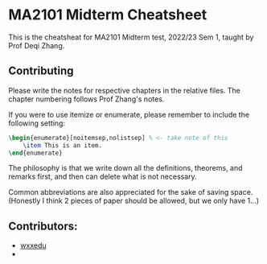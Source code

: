 # MA2101 Midterm Cheatsheet

This is the cheatsheat for MA2101 Midterm test, 2022/23 Sem 1, taught by Prof Deqi Zhang. 

## Contributing

Please write the notes for respective chapters in the relative files. The chapter numbering follows Prof Zhang's notes. 

If you were to use itemize or enumerate, please remember to include the following setting:

```latex
\begin{enumerate}[noitemsep,nolistsep] % <- take note of this
    \item This is an item. 
\end{enumerate}
```

The philosophy is that we write down all the definitions, theorems, and remarks first, and then can delete what is not necessary.

Common abbreviations are also appreciated for the sake of saving space. (Honestly I think 2 pieces of paper should be allowed, but we only have 1...) 

## Contributors:

- [wxxedu](https://github.com/wxxedu)
- 